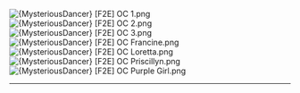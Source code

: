 ![{MysteriousDancer} [F2E] OC 1.png](https://raw.githubusercontent.com/Klokinator/FE-Repo/main/Portrait%20Repository/Spriting%20Community%20OC's%20(Grouped%20by%20Artist)/MysteriousDancer/%7BMysteriousDancer%7D%20%5BF2E%5D%20OC%201.png "{MysteriousDancer} [F2E] OC 1.png")![{MysteriousDancer} [F2E] OC 2.png](https://raw.githubusercontent.com/Klokinator/FE-Repo/main/Portrait%20Repository/Spriting%20Community%20OC's%20(Grouped%20by%20Artist)/MysteriousDancer/%7BMysteriousDancer%7D%20%5BF2E%5D%20OC%202.png "{MysteriousDancer} [F2E] OC 2.png")![{MysteriousDancer} [F2E] OC 3.png](https://raw.githubusercontent.com/Klokinator/FE-Repo/main/Portrait%20Repository/Spriting%20Community%20OC's%20(Grouped%20by%20Artist)/MysteriousDancer/%7BMysteriousDancer%7D%20%5BF2E%5D%20OC%203.png "{MysteriousDancer} [F2E] OC 3.png")![{MysteriousDancer} [F2E] OC Francine.png](https://raw.githubusercontent.com/Klokinator/FE-Repo/main/Portrait%20Repository/Spriting%20Community%20OC's%20(Grouped%20by%20Artist)/MysteriousDancer/%7BMysteriousDancer%7D%20%5BF2E%5D%20OC%20Francine.png "{MysteriousDancer} [F2E] OC Francine.png")![{MysteriousDancer} [F2E] OC Loretta.png](https://raw.githubusercontent.com/Klokinator/FE-Repo/main/Portrait%20Repository/Spriting%20Community%20OC's%20(Grouped%20by%20Artist)/MysteriousDancer/%7BMysteriousDancer%7D%20%5BF2E%5D%20OC%20Loretta.png "{MysteriousDancer} [F2E] OC Loretta.png")![{MysteriousDancer} [F2E] OC Priscillyn.png](https://raw.githubusercontent.com/Klokinator/FE-Repo/main/Portrait%20Repository/Spriting%20Community%20OC's%20(Grouped%20by%20Artist)/MysteriousDancer/%7BMysteriousDancer%7D%20%5BF2E%5D%20OC%20Priscillyn.png "{MysteriousDancer} [F2E] OC Priscillyn.png")![{MysteriousDancer} [F2E] OC Purple Girl.png](https://raw.githubusercontent.com/Klokinator/FE-Repo/main/Portrait%20Repository/Spriting%20Community%20OC's%20(Grouped%20by%20Artist)/MysteriousDancer/%7BMysteriousDancer%7D%20%5BF2E%5D%20OC%20Purple%20Girl.png "{MysteriousDancer} [F2E] OC Purple Girl.png")



----

